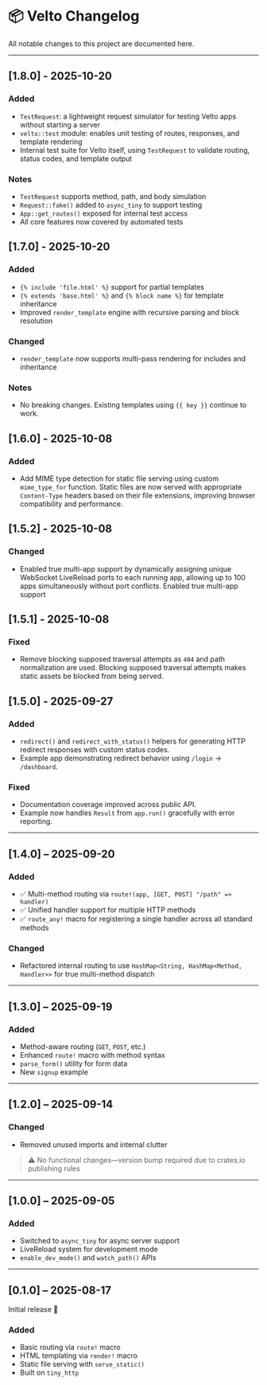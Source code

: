# 📦 Velto Changelog

All notable changes to this project are documented here.

---

## [1.8.0] - 2025-10-20

### Added
- `TestRequest`: a lightweight request simulator for testing Velto apps without starting a server
- `velto::test` module: enables unit testing of routes, responses, and template rendering
- Internal test suite for Velto itself, using `TestRequest` to validate routing, status codes, and template output

### Notes
- `TestRequest` supports method, path, and body simulation
- `Request::fake()` added to `async_tiny` to support testing
- `App::get_routes()` exposed for internal test access
- All core features now covered by automated tests

## [1.7.0] - 2025-10-20

### Added
- `{% include 'file.html' %}` support for partial templates
- `{% extends 'base.html' %}` and `{% block name %}` for template inheritance
- Improved `render_template` engine with recursive parsing and block resolution

### Changed
- `render_template` now supports multi-pass rendering for includes and inheritance

### Notes
- No breaking changes. Existing templates using `{{ key }}` continue to work.

## [1.6.0] - 2025-10-08

### Added

- Add MIME type detection for static file serving using custom `mime_type_for` function. Static files are now served with appropriate `Content-Type` headers based on their file extensions, improving browser compatibility and performance.
   
## [1.5.2] - 2025-10-08

### Changed

- Enabled true multi-app support by dynamically assigning unique WebSocket LiveReload ports to each running app, allowing up to 100 apps simultaneously without port conflicts. Enabled true multi-app support 

## [1.5.1] - 2025-10-08

### Fixed

- Remove blocking supposed traversal attempts as `404` and path normalization are used. Blocking supposed traversal attempts makes static assets be blocked from being served.

## [1.5.0] - 2025-09-27

### Added
- `redirect()` and `redirect_with_status()` helpers for generating HTTP redirect responses with custom status codes.
- Example app demonstrating redirect behavior using `/login` → `/dashboard`.

### Fixed
- Documentation coverage improved across public API.
- Example now handles `Result` from `app.run()` gracefully with error reporting.

---

## [1.4.0] – 2025-09-20

### Added

- ✅ Multi-method routing via `route!(app, [GET, POST] "/path" => handler)`
- ✅ Unified handler support for multiple HTTP methods
- ✅ `route_any!` macro for registering a single handler across all standard methods

### Changed

- Refactored internal routing to use `HashMap<String, HashMap<Method, Handler>>` for true multi-method dispatch
---

## [1.3.0] – 2025-09-19

### Added

- Method-aware routing (`GET`, `POST`, etc.)
- Enhanced `route!` macro with method syntax
- `parse_form()` utility for form data
- New `signup` example
---

## [1.2.0] – 2025-09-14

### Changed

- Removed unused imports and internal clutter

> ⚠️ No functional changes—version bump required due to crates.io publishing rules

---



## [1.0.0] – 2025-09-05

### Added

- Switched to `async_tiny` for async server support
- LiveReload system for development mode
- `enable_dev_mode()` and `watch_path()` APIs
---

## [0.1.0] – 2025-08-17

Initial release 🎉

### Added

- Basic routing via `route!` macro
- HTML templating via `render!` macro
- Static file serving with `serve_static()`
- Built on `tiny_http`



